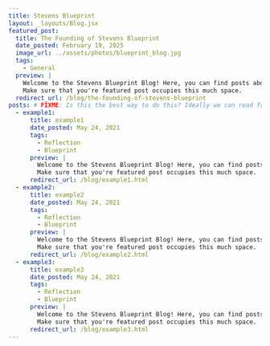 ```yaml
---
title: Stevens Blueprint
layout: _layouts/Blog.jsx
featured_post:
  title: The Founding of Stevens Blueprint
  date_posted: February 19, 2025
  image_url: ../assets/photos/blueprint_blog.jpg
  tags:
    - General
  preview: |
    Welcome to the Stevens Blueprint Blog! Here, you can find posts about our projects, events, and more. We hope you enjoy reading our blog! This is the content needed to fill three lines
    Make sure that you're featured post occupies this much space.
  redirect_url: /blog/the-founding-of-stevens-blueprint
posts: # FIXME: Is this the best way to do this? Ideally we can read from the blog directory and generate this list automatically.
  - example1:
      title: example1
      date_posted: May 24, 2021
      tags:
        - Reflection
        - Blueprint
      preview: |
        Welcome to the Stevens Blueprint Blog! Here, you can find posts about our projects, events, and more. We hope you enjoy reading our blog! This is the content needed to fill three lines
        Make sure that you're featured post occupies this much space.
      redirect_url: /blog/example1.html
  - example2:
      title: example2
      date_posted: May 24, 2021
      tags:
        - Reflection
        - Blueprint
      preview: |
        Welcome to the Stevens Blueprint Blog! Here, you can find posts about our projects, events, and more. We hope you enjoy reading our blog! This is the content needed to fill three lines
        Make sure that you're featured post occupies this much space.
      redirect_url: /blog/example2.html
  - example3:
      title: example3
      date_posted: May 24, 2021
      tags:
        - Reflection
        - Blueprint
      preview: |
        Welcome to the Stevens Blueprint Blog! Here, you can find posts about our projects, events, and more. We hope you enjoy reading our blog! This is the content needed to fill three lines
        Make sure that you're featured post occupies this much space.
      redirect_url: /blog/example3.html
---
```

